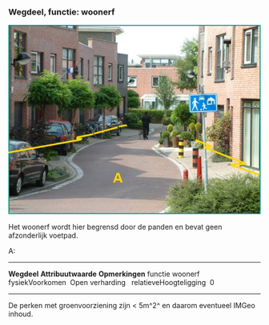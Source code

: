 <div>

### Wegdeel, functie: woonerf

![](media/image22.jpg)

Het woonerf wordt hier begrensd door de panden en bevat geen
afzonderlijk voetpad.

A:

  ------------------------ --------------------- -----------------
  **Wegdeel**              **Attribuutwaarde**   **Opmerkingen**
  functie                  woonerf                
  fysiekVoorkomen           Open verharding       
  relatieveHoogteligging    0                     
  ------------------------ --------------------- -----------------

De perken met groenvoorziening zijn \< 5m^2^ en daarom eventueel IMGeo
inhoud.

</div>
